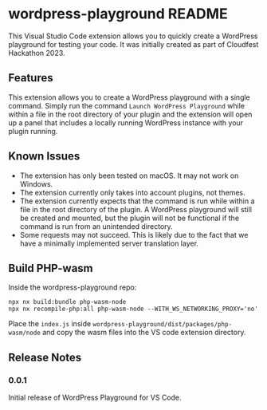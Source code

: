 # wordpress-playground README

This Visual Studio Code extension allows you to quickly create a WordPress playground for testing your code. It was initially created as part of Cloudfest Hackathon 2023.

## Features

This extension allows you to create a WordPress playground with a single command. Simply run the command `Launch WordPress Playground` while within a file in the root directory of your plugin and the extension will open up a panel that includes a locally running WordPress instance with your plugin running.

## Known Issues

- The extension has only been tested on macOS. It may not work on Windows.
- The extension currently only takes into account plugins, not themes.
- The extension currently expects that the command is run while within a file in the root directory of the plugin. A WordPress playground will still be created and mounted, but the plugin will not be functional if the command is run from an unintended directory.
- Some requests may not succeed. This is likely due to the fact that we have a minimally implemented server translation layer.

## Build PHP-wasm
Inside the wordpress-playground repo:
```
npx nx build:bundle php-wasm-node
npx nx recompile-php:all php-wasm-node --WITH_WS_NETWORKING_PROXY='no'
```
Place the `index.js` inside `wordpress-playground/dist/packages/php-wasm/node` and copy the wasm files into the VS code extension directory.

## Release Notes

### 0.0.1

Initial release of WordPress Playground for VS Code.
